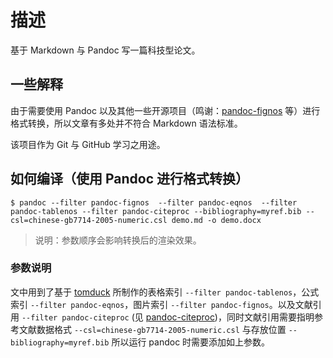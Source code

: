# 描述

基于 Markdown 与 Pandoc 写一篇科技型论文。

## 一些解释
由于需要使用 Pandoc 以及其他一些开源项目（鸣谢：[pandoc-fignos](https://github.com/tomduck/pandoc-fignos) 等）进行格式转换，所以文章有多处并不符合 Markdown 语法标准。

该项目作为 Git 与 GitHub 学习之用途。


## 如何编译（使用 Pandoc 进行格式转换）

```shell
$ pandoc --filter pandoc-fignos  --filter pandoc-eqnos  --filter pandoc-tablenos --filter pandoc-citeproc --bibliography=myref.bib --csl=chinese-gb7714-2005-numeric.csl demo.md -o demo.docx
```
> 说明：参数顺序会影响转换后的渲染效果。

### 参数说明

文中用到了基于 [tomduck](https://github.com/tomduck/) 所制作的表格索引 `--filter pandoc-tablenos`，公式索引 `--filter pandoc-eqnos`，图片索引 `--filter pandoc-fignos`。以及文献引用 `--filter pandoc-citeproc` (见 [pandoc-citeproc](https://github.com/jgm/pandoc-citeproc))，同时文献引用需要指明参考文献数据格式 `--csl=chinese-gb7714-2005-numeric.csl` 与存放位置 `--bibliography=myref.bib` 所以运行 pandoc 时需要添加如上参数。
